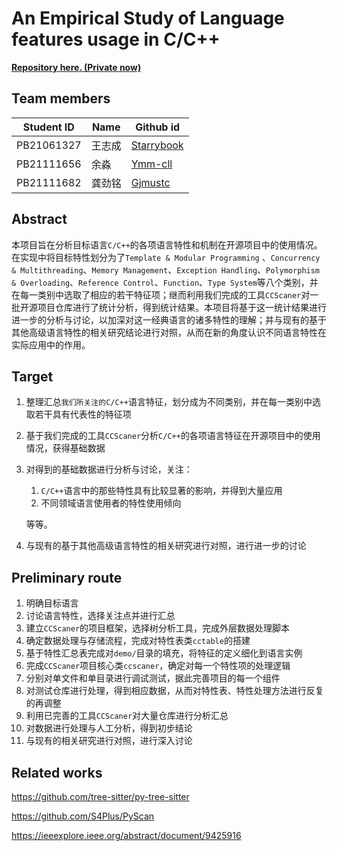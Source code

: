 # An Empirical Study of Language features usage in C/C++

**[Repository here. (Private now)](https://github.com/Starrybook/ccscaner)**

## Team members

| Student ID | Name   | Github id                                   |
| ---------- | ------ | ------------------------------------------- |
| PB21061327 | 王志成 | [Starrybook](https://github.com/Starrybook) |
| PB21111656 | 余淼   | [Ymm-cll](https://github.com/Ymm-cll)       |
| PB21111682 | 龚劲铭 | [Gjmustc](https://github.com/Gjmustc)       |

## Abstract

本项目旨在分析目标语言`C/C++`的各项语言特性和机制在开源项目中的使用情况。在实现中将目标特性划分为了`Template & Modular Programming` 、`Concurrency & Multithreading`、`Memory Management`、`Exception Handling`、`Polymorphism & Overloading`、`Reference Control`、`Function`、`Type System`等八个类别，并在每一类别中选取了相应的若干特征项；继而利用我们完成的工具`CCScaner`对一批开源项目仓库进行了统计分析，得到统计结果。本项目将基于这一统计结果进行进一步的分析与讨论，以加深对这一经典语言的诸多特性的理解；并与现有的基于其他高级语言特性的相关研究结论进行对照，从而在新的角度认识不同语言特性在实际应用中的作用。



## Target

1.  整理汇总`我们所关注的C/C++`语言特征，划分成为不同类别，并在每一类别中选取若干具有代表性的特征项

2.  基于我们完成的工具`CCScaner`分析`C/C++`的各项语言特征在开源项目中的使用情况，获得基础数据

3.  对得到的基础数据进行分析与讨论，关注：

    1.  `C/C++`语言中的那些特性具有比较显著的影响，并得到大量应用
    2.  不同领域语言使用者的特性使用倾向

    等等。

4.  与现有的基于其他高级语言特性的相关研究进行对照，进行进一步的讨论



## Preliminary route

1.  明确目标语言
2.  讨论语言特性，选择关注点并进行汇总
3.  建立`CCScaner`的项目框架，选择树分析工具，完成外层数据处理脚本
4.  确定数据处理与存储流程，完成对特性表类`cctable`的搭建
5.  基于特性汇总表完成对`demo/`目录的填充，将特征的定义细化到语言实例
6.  完成`CCScaner`项目核心类`ccscaner`，确定对每一个特性项的处理逻辑
7.  分别对单文件和单目录进行调试测试，据此完善项目的每一个组件
8.  对测试仓库进行处理，得到相应数据，从而对特性表、特性处理方法进行反复的再调整
9.  利用已完善的工具`CCScaner`对大量仓库进行分析汇总
10.  对数据进行处理与人工分析，得到初步结论
11.  与现有的相关研究进行对照，进行深入讨论



## Related works

https://github.com/tree-sitter/py-tree-sitter

https://github.com/S4Plus/PyScan

https://ieeexplore.ieee.org/abstract/document/9425916
